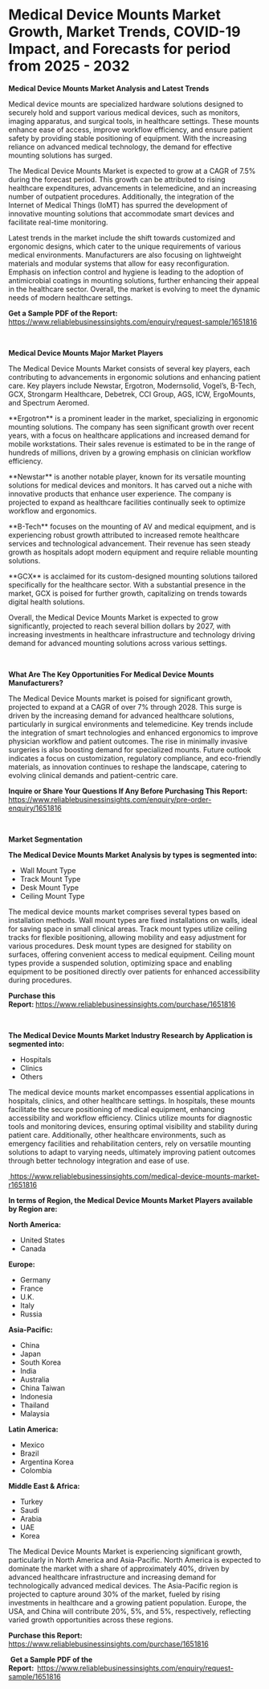 <p><h1>Medical Device Mounts Market Growth, Market Trends, COVID-19 Impact, and Forecasts for period from 2025 - 2032</h1></p><p><strong>Medical Device Mounts Market Analysis and Latest Trends</strong></p>
<p><p>Medical device mounts are specialized hardware solutions designed to securely hold and support various medical devices, such as monitors, imaging apparatus, and surgical tools, in healthcare settings. These mounts enhance ease of access, improve workflow efficiency, and ensure patient safety by providing stable positioning of equipment. With the increasing reliance on advanced medical technology, the demand for effective mounting solutions has surged.</p><p>The Medical Device Mounts Market is expected to grow at a CAGR of 7.5% during the forecast period. This growth can be attributed to rising healthcare expenditures, advancements in telemedicine, and an increasing number of outpatient procedures. Additionally, the integration of the Internet of Medical Things (IoMT) has spurred the development of innovative mounting solutions that accommodate smart devices and facilitate real-time monitoring.</p><p>Latest trends in the market include the shift towards customized and ergonomic designs, which cater to the unique requirements of various medical environments. Manufacturers are also focusing on lightweight materials and modular systems that allow for easy reconfiguration. Emphasis on infection control and hygiene is leading to the adoption of antimicrobial coatings in mounting solutions, further enhancing their appeal in the healthcare sector. Overall, the market is evolving to meet the dynamic needs of modern healthcare settings.</p></p>
<p><strong>Get a Sample PDF of the Report:&nbsp;</strong> <a href="https://www.reliablebusinessinsights.com/enquiry/request-sample/1651816?utm_campaign=3366&utm_medium=2&utm_source=Github&utm_content=ia&utm_term=13042025&utm_id=medical-device-mounts">https://www.reliablebusinessinsights.com/enquiry/request-sample/1651816</a></p>
<p>&nbsp;</p>
<p><strong>Medical Device Mounts Major Market Players</strong></p>
<p><p>The Medical Device Mounts Market consists of several key players, each contributing to advancements in ergonomic solutions and enhancing patient care. Key players include Newstar, Ergotron, Modernsolid, Vogel’s, B-Tech, GCX, Strongarm Healthcare, Debetrek, CCI Group, AGS, ICW, ErgoMounts, and Spectrum Aeromed.</p><p>**Ergotron** is a prominent leader in the market, specializing in ergonomic mounting solutions. The company has seen significant growth over recent years, with a focus on healthcare applications and increased demand for mobile workstations. Their sales revenue is estimated to be in the range of hundreds of millions, driven by a growing emphasis on clinician workflow efficiency.</p><p>**Newstar** is another notable player, known for its versatile mounting solutions for medical devices and monitors. It has carved out a niche with innovative products that enhance user experience. The company is projected to expand as healthcare facilities continually seek to optimize workflow and ergonomics.</p><p>**B-Tech** focuses on the mounting of AV and medical equipment, and is experiencing robust growth attributed to increased remote healthcare services and technological advancement. Their revenue has seen steady growth as hospitals adopt modern equipment and require reliable mounting solutions.</p><p>**GCX** is acclaimed for its custom-designed mounting solutions tailored specifically for the healthcare sector. With a substantial presence in the market, GCX is poised for further growth, capitalizing on trends towards digital health solutions.</p><p>Overall, the Medical Device Mounts Market is expected to grow significantly, projected to reach several billion dollars by 2027, with increasing investments in healthcare infrastructure and technology driving demand for advanced mounting solutions across various settings.</p></p>
<p>&nbsp;</p>
<p><strong>What Are The Key Opportunities For Medical Device Mounts Manufacturers?</strong></p>
<p><p>The Medical Device Mounts market is poised for significant growth, projected to expand at a CAGR of over 7% through 2028. This surge is driven by the increasing demand for advanced healthcare solutions, particularly in surgical environments and telemedicine. Key trends include the integration of smart technologies and enhanced ergonomics to improve physician workflow and patient outcomes. The rise in minimally invasive surgeries is also boosting demand for specialized mounts. Future outlook indicates a focus on customization, regulatory compliance, and eco-friendly materials, as innovation continues to reshape the landscape, catering to evolving clinical demands and patient-centric care.</p></p>
<p><strong>Inquire or Share Your Questions If Any Before Purchasing This Report:</strong> <a href="https://www.reliablebusinessinsights.com/enquiry/pre-order-enquiry/1651816?utm_campaign=3366&utm_medium=2&utm_source=Github&utm_content=ia&utm_term=13042025&utm_id=medical-device-mounts">https://www.reliablebusinessinsights.com/enquiry/pre-order-enquiry/1651816</a></p>
<p>&nbsp;</p>
<p><strong>Market Segmentation</strong></p>
<p><strong>The Medical Device Mounts Market Analysis by types is segmented into:</strong></p>
<p><ul><li>Wall Mount Type</li><li>Track Mount Type</li><li>Desk Mount Type</li><li>Ceiling Mount Type</li></ul></p>
<p><p>The medical device mounts market comprises several types based on installation methods. Wall mount types are fixed installations on walls, ideal for saving space in small clinical areas. Track mount types utilize ceiling tracks for flexible positioning, allowing mobility and easy adjustment for various procedures. Desk mount types are designed for stability on surfaces, offering convenient access to medical equipment. Ceiling mount types provide a suspended solution, optimizing space and enabling equipment to be positioned directly over patients for enhanced accessibility during procedures.</p></p>
<p><strong>Purchase this Report:&nbsp;</strong><a href="https://www.reliablebusinessinsights.com/purchase/1651816?utm_campaign=3366&utm_medium=2&utm_source=Github&utm_content=ia&utm_term=13042025&utm_id=medical-device-mounts">https://www.reliablebusinessinsights.com/purchase/1651816</a></p>
<p>&nbsp;</p>
<p><strong>The Medical Device Mounts Market Industry Research by Application is segmented into:</strong></p>
<p><ul><li>Hospitals</li><li>Clinics</li><li>Others</li></ul></p>
<p><p>The medical device mounts market encompasses essential applications in hospitals, clinics, and other healthcare settings. In hospitals, these mounts facilitate the secure positioning of medical equipment, enhancing accessibility and workflow efficiency. Clinics utilize mounts for diagnostic tools and monitoring devices, ensuring optimal visibility and stability during patient care. Additionally, other healthcare environments, such as emergency facilities and rehabilitation centers, rely on versatile mounting solutions to adapt to varying needs, ultimately improving patient outcomes through better technology integration and ease of use.</p></p>
<p><a href="https://www.reliablebusinessinsights.com/medical-device-mounts-market-r1651816?utm_campaign=3366&utm_medium=2&utm_source=Github&utm_content=ia&utm_term=13042025&utm_id=medical-device-mounts">&nbsp;https://www.reliablebusinessinsights.com/medical-device-mounts-market-r1651816</a></p>
<p><strong>In terms of Region, the Medical Device Mounts Market Players available by Region are:</strong></p>
<p>
    <p> <strong> North America: </strong>
        <ul>
            <li>United States</li>
            <li>Canada</li>
        </ul>
        </p> 
    <p> <strong> Europe: </strong>
        <ul>
            <li>Germany</li>
            <li>France</li>
            <li>U.K.</li>
            <li>Italy</li>
            <li>Russia</li>
        </ul>
        </p> 
    <p> <strong> Asia-Pacific: </strong>
        <ul>
            <li>China</li>
            <li>Japan</li>
            <li>South Korea</li>
            <li>India</li>
            <li>Australia</li>
            <li>China Taiwan</li>
            <li>Indonesia</li>
            <li>Thailand</li>
            <li>Malaysia</li>
        </ul>
        </p> 
    <p> <strong> Latin America: </strong>
        <ul>
            <li>Mexico</li>
            <li>Brazil</li>
            <li>Argentina Korea</li>
            <li>Colombia</li>
        </ul>
        </p> 
    <p> <strong> Middle East & Africa: </strong>
        <ul>
            <li>Turkey</li>
            <li>Saudi</li>
            <li>Arabia</li>
            <li>UAE</li>
            <li>Korea</li>
        </ul>
    </p>
    </p>
<p><p>The Medical Device Mounts Market is experiencing significant growth, particularly in North America and Asia-Pacific. North America is expected to dominate the market with a share of approximately 40%, driven by advanced healthcare infrastructure and increasing demand for technologically advanced medical devices. The Asia-Pacific region is projected to capture around 30% of the market, fueled by rising investments in healthcare and a growing patient population. Europe, the USA, and China will contribute 20%, 5%, and 5%, respectively, reflecting varied growth opportunities across these regions.</p></p>
<p><strong>Purchase this Report: </strong><a href="https://www.reliablebusinessinsights.com/purchase/1651816?utm_campaign=3366&utm_medium=2&utm_source=Github&utm_content=ia&utm_term=13042025&utm_id=medical-device-mounts">https://www.reliablebusinessinsights.com/purchase/1651816</a></p>
<p>&nbsp;<strong>Get a Sample PDF of the Report:&nbsp;&nbsp;</strong><a href="https://www.reliablebusinessinsights.com/enquiry/request-sample/1651816?utm_campaign=3366&utm_medium=2&utm_source=Github&utm_content=ia&utm_term=13042025&utm_id=medical-device-mounts">https://www.reliablebusinessinsights.com/enquiry/request-sample/1651816</a></p>
<p><strong></strong></p>
<p><p></p><p></p><p></p></p>
